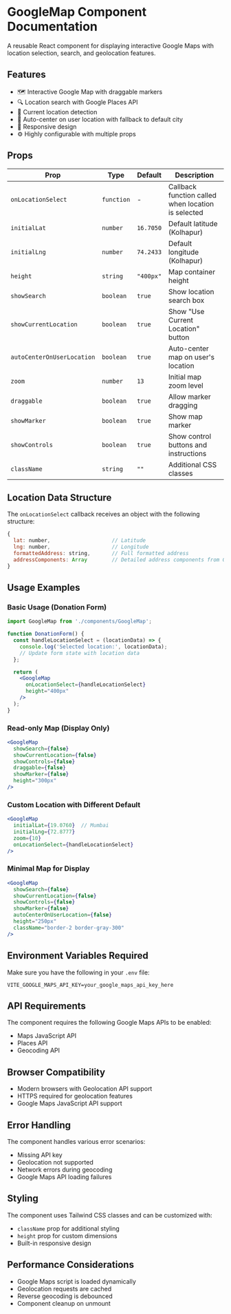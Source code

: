 # GoogleMap Component Documentation

A reusable React component for displaying interactive Google Maps with location selection, search, and geolocation features.

## Features

- 🗺️ Interactive Google Map with draggable markers
- 🔍 Location search with Google Places API
- 📍 Current location detection
- 🎯 Auto-center on user location with fallback to default city
- 📱 Responsive design
- ⚙️ Highly configurable with multiple props

## Props

| Prop | Type | Default | Description |
|------|------|---------|-------------|
| `onLocationSelect` | `function` | - | Callback function called when location is selected |
| `initialLat` | `number` | `16.7050` | Default latitude (Kolhapur) |
| `initialLng` | `number` | `74.2433` | Default longitude (Kolhapur) |
| `height` | `string` | `"400px"` | Map container height |
| `showSearch` | `boolean` | `true` | Show location search box |
| `showCurrentLocation` | `boolean` | `true` | Show "Use Current Location" button |
| `autoCenterOnUserLocation` | `boolean` | `true` | Auto-center map on user's location |
| `zoom` | `number` | `13` | Initial map zoom level |
| `draggable` | `boolean` | `true` | Allow marker dragging |
| `showMarker` | `boolean` | `true` | Show map marker |
| `showControls` | `boolean` | `true` | Show control buttons and instructions |
| `className` | `string` | `""` | Additional CSS classes |

## Location Data Structure

The `onLocationSelect` callback receives an object with the following structure:

```javascript
{
  lat: number,                    // Latitude
  lng: number,                    // Longitude
  formattedAddress: string,       // Full formatted address
  addressComponents: Array        // Detailed address components from Google
}
```

## Usage Examples

### Basic Usage (Donation Form)
```jsx
import GoogleMap from './components/GoogleMap';

function DonationForm() {
  const handleLocationSelect = (locationData) => {
    console.log('Selected location:', locationData);
    // Update form state with location data
  };

  return (
    <GoogleMap 
      onLocationSelect={handleLocationSelect}
      height="400px"
    />
  );
}
```

### Read-only Map (Display Only)
```jsx
<GoogleMap 
  showSearch={false}
  showCurrentLocation={false}
  showControls={false}
  draggable={false}
  showMarker={false}
  height="300px"
/>
```

### Custom Location with Different Default
```jsx
<GoogleMap 
  initialLat={19.0760}  // Mumbai
  initialLng={72.8777}
  zoom={10}
  onLocationSelect={handleLocationSelect}
/>
```

### Minimal Map for Display
```jsx
<GoogleMap 
  showSearch={false}
  showCurrentLocation={false}
  showControls={false}
  showMarker={false}
  autoCenterOnUserLocation={false}
  height="250px"
  className="border-2 border-gray-300"
/>
```

## Environment Variables Required

Make sure you have the following in your `.env` file:

```env
VITE_GOOGLE_MAPS_API_KEY=your_google_maps_api_key_here
```

## API Requirements

The component requires the following Google Maps APIs to be enabled:
- Maps JavaScript API
- Places API
- Geocoding API

## Browser Compatibility

- Modern browsers with Geolocation API support
- HTTPS required for geolocation features
- Google Maps JavaScript API support

## Error Handling

The component handles various error scenarios:
- Missing API key
- Geolocation not supported
- Network errors during geocoding
- Google Maps API loading failures

## Styling

The component uses Tailwind CSS classes and can be customized with:
- `className` prop for additional styling
- `height` prop for custom dimensions
- Built-in responsive design

## Performance Considerations

- Google Maps script is loaded dynamically
- Geolocation requests are cached
- Reverse geocoding is debounced
- Component cleanup on unmount
